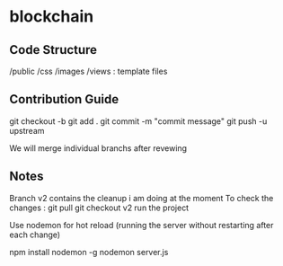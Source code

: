 # blockchain


Code Structure 
---------------
/public
    /css
    /images
    /views : template files
    
Contribution Guide
-------------------
git checkout -b <branch name> 
git add . 
git commit -m "commit message"
git push -u upstream <branch name>

We will merge individual branchs after revewing
  
  
Notes
------
Branch v2 contains the cleanup i am doing at the moment
To check the changes :
  git pull
  git checkout v2
  run the project 
  
Use nodemon for hot reload (running the server without restarting after each change)
  
 npm install nodemon -g
 nodemon server.js
